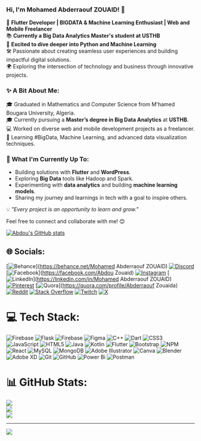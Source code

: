 ### Hi, I'm Mohamed Abderraouf ZOUAID! 👋  
🌟 **Flutter Developer | BIGDATA & Machine Learning Enthusiast | Web and Mobile Freelancer**  
📚 **Currently a Big Data Analytics Master's student at USTHB**  
🐍 **Excited to dive deeper into Python and Machine Learning**  
🛠️ Passionate about creating seamless user experiences and building impactful digital solutions.  
🌍 Exploring the intersection of technology and business through innovative projects.  

### ✨ A Bit About Me:  
🎓 Graduated in Mathematics and Computer Science from M'hamed Bougara University, Algeria.  
🎓 Currently pursuing a **Master’s degree in Big Data Analytics** at **USTHB**.  
💻 Worked on diverse web and mobile development projects as a freelancer.  
🌱 Learning #BigData, Machine Learning, and advanced data visualization techniques.  

### 🚀 What I'm Currently Up To:  
- Building solutions with **Flutter** and **WordPress**.  
- Exploring **Big Data** tools like Hadoop and Spark.  
- Experimenting with **data analytics** and building **machine learning models**.  
- Sharing my journey and learnings in tech with a goal to inspire others.  

💡 _"Every project is an opportunity to learn and grow."_  

Feel free to connect and collaborate with me! 😊  

[![Abdou's GitHub stats](https://github-readme-stats.vercel.app/api?username=abdouz19)](https://github.com/anuraghazra/github-readme-stats)


## 🌐 Socials:
[![Behance](https://img.shields.io/badge/Behance-1769ff?logo=behance&logoColor=white)](https://behance.net/Mohamed Abderraouf ZOUAID) [![Discord](https://img.shields.io/badge/Discord-%237289DA.svg?logo=discord&logoColor=white)](https://discord.gg/_abderraouf_) [![Facebook](https://img.shields.io/badge/Facebook-%231877F2.svg?logo=Facebook&logoColor=white)](https://facebook.com/Abdou Zouaid) [![Instagram](https://img.shields.io/badge/Instagram-%23E4405F.svg?logo=Instagram&logoColor=white)](https://instagram.com/abderraouf.zouaid) [![LinkedIn](https://img.shields.io/badge/LinkedIn-%230077B5.svg?logo=linkedin&logoColor=white)](https://linkedin.com/in/Mohamed Abderraouf ZOUAID) [![Pinterest](https://img.shields.io/badge/Pinterest-%23E60023.svg?logo=Pinterest&logoColor=white)](https://pinterest.com/abdouz19_) [![Quora](https://img.shields.io/badge/Quora-%23B92B27.svg?logo=Quora&logoColor=white)](https://quora.com/profile/Abderraouf Zouaida) [![Reddit](https://img.shields.io/badge/Reddit-%23FF4500.svg?logo=Reddit&logoColor=white)](https://reddit.com/user/abdouz19) [![Stack Overflow](https://img.shields.io/badge/-Stackoverflow-FE7A16?logo=stack-overflow&logoColor=white)](https://stackoverflow.com/users/19364131) [![Twitch](https://img.shields.io/badge/Twitch-%239146FF.svg?logo=Twitch&logoColor=white)](https://twitch.tv/abdouz19) [![X](https://img.shields.io/badge/X-black.svg?logo=X&logoColor=white)](https://x.com/abderraouf_zz10) 

# 💻 Tech Stack:
![Firebase](https://img.shields.io/badge/firebase-%23039BE5.svg?style=for-the-badge&logo=firebase) ![Flask](https://img.shields.io/badge/flask-%23000.svg?style=for-the-badge&logo=flask&logoColor=white) ![Firebase](https://img.shields.io/badge/firebase-a08021?style=for-the-badge&logo=firebase&logoColor=ffcd34) ![Figma](https://img.shields.io/badge/figma-%23F24E1E.svg?style=for-the-badge&logo=figma&logoColor=white) ![C++](https://img.shields.io/badge/c++-%2300599C.svg?style=for-the-badge&logo=c%2B%2B&logoColor=white) ![Dart](https://img.shields.io/badge/dart-%230175C2.svg?style=for-the-badge&logo=dart&logoColor=white) ![CSS3](https://img.shields.io/badge/css3-%231572B6.svg?style=for-the-badge&logo=css3&logoColor=white) ![JavaScript](https://img.shields.io/badge/javascript-%23323330.svg?style=for-the-badge&logo=javascript&logoColor=%23F7DF1E) ![HTML5](https://img.shields.io/badge/html5-%23E34F26.svg?style=for-the-badge&logo=html5&logoColor=white) ![Java](https://img.shields.io/badge/java-%23ED8B00.svg?style=for-the-badge&logo=openjdk&logoColor=white) ![Kotlin](https://img.shields.io/badge/kotlin-%237F52FF.svg?style=for-the-badge&logo=kotlin&logoColor=white) ![Flutter](https://img.shields.io/badge/Flutter-%2302569B.svg?style=for-the-badge&logo=Flutter&logoColor=white) ![Bootstrap](https://img.shields.io/badge/bootstrap-%238511FA.svg?style=for-the-badge&logo=bootstrap&logoColor=white) ![NPM](https://img.shields.io/badge/NPM-%23CB3837.svg?style=for-the-badge&logo=npm&logoColor=white) ![React](https://img.shields.io/badge/react-%2320232a.svg?style=for-the-badge&logo=react&logoColor=%2361DAFB) ![MySQL](https://img.shields.io/badge/mysql-4479A1.svg?style=for-the-badge&logo=mysql&logoColor=white) ![MongoDB](https://img.shields.io/badge/MongoDB-%234ea94b.svg?style=for-the-badge&logo=mongodb&logoColor=white) ![Adobe Illustrator](https://img.shields.io/badge/adobe%20illustrator-%23FF9A00.svg?style=for-the-badge&logo=adobe%20illustrator&logoColor=white) ![Canva](https://img.shields.io/badge/Canva-%2300C4CC.svg?style=for-the-badge&logo=Canva&logoColor=white) ![Blender](https://img.shields.io/badge/blender-%23F5792A.svg?style=for-the-badge&logo=blender&logoColor=white) ![Adobe XD](https://img.shields.io/badge/Adobe%20XD-470137?style=for-the-badge&logo=Adobe%20XD&logoColor=#FF61F6) ![Git](https://img.shields.io/badge/git-%23F05033.svg?style=for-the-badge&logo=git&logoColor=white) ![GitHub](https://img.shields.io/badge/github-%23121011.svg?style=for-the-badge&logo=github&logoColor=white) ![Power Bi](https://img.shields.io/badge/power_bi-F2C811?style=for-the-badge&logo=powerbi&logoColor=black) ![Postman](https://img.shields.io/badge/Postman-FF6C37?style=for-the-badge&logo=postman&logoColor=white)
# 📊 GitHub Stats:
![](https://github-readme-stats.vercel.app/api?username=abdouz19&theme=dark&hide_border=false&include_all_commits=false&count_private=false)<br/>
![](https://github-readme-streak-stats.herokuapp.com/?user=abdouz19&theme=dark&hide_border=false)<br/>
![](https://github-readme-stats.vercel.app/api/top-langs/?username=abdouz19&theme=dark&hide_border=false&include_all_commits=false&count_private=false&layout=compact)

---
[![](https://visitcount.itsvg.in/api?id=abdouz19&icon=0&color=0)](https://visitcount.itsvg.in)

<!-- Proudly created with GPRM ( https://gprm.itsvg.in ) -->
